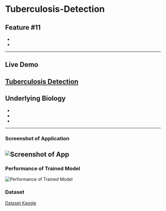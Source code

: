 # Tuberculosis-Detection
Feature #11
-
-
-
---
## Live Demo
[Tuberculosis Detection](https://reliance-fyp.github.io/Tuberculosis-Detection/)
---

## Underlying Biology
-
-
-
---
### Screenshot of Application
![Screenshot of App](https://raw.githubusercontent.com/Reliance-FYP/Tuberculosis-Detection/main/app.png)
---

### Performance of Trained Model
![Performance of Trained Model](https://raw.githubusercontent.com/Reliance-FYP/Tuberculosis-Detection/main/performance.png)

### Dataset
[Dataset Kaggle](https://www.kaggle.com/datasets/tawsifurrahman/tuberculosis-tb-chest-xray-dataset)
